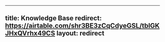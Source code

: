  ---
 title:      Knowledge Base
 redirect:   https://airtable.com/shr3BE3zCqCdyeGSL/tblGKJHxQVrhx49CS
 layout:     redirect
 ---
